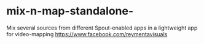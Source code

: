 mix-n-map-standalone-
=====================

Mix several sources from different Spout-enabled apps in a lightweight app for video-mapping https://www.facebook.com/reymentavisuals
